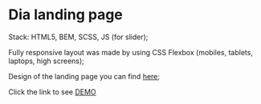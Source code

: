 # Dia landing page
Stack: HTML5, BEM, SCSS, JS (for slider);

Fully responsive layout was made by using CSS Flexbox (mobiles, tablets, laptops, high screens);

Design of the landing page you can find [here](https://www.figma.com/file/7qwsWggv9BAxMi2VPhBuPr/Air-(formerly-Dia)?node-id=9138%3A35);

Click the link to see [DEMO](https://vitaliy-0.github.io/layout_dia/)
